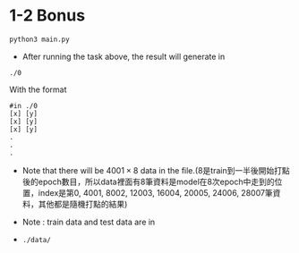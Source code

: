# 1-2 Bonus

```bash
python3 main.py
```

* After running the task above, the result will generate in

```
./0
```

With the format

```
#in ./0
[x] [y]
[x] [y]
[x] [y]
.
.
.
```

* Note that there will be $4001 \times 8$ data in the file.(8是train到一半後開始打點後的epoch數目，所以data裡面有8筆資料是model在8次epoch中走到的位置，index是第0, 4001, 8002, 12003, 16004, 20005, 24006, 28007筆資料，其他都是隨機打點的結果)

* Note : train data and test data are in

* ```bash
  ./data/
  ```

  